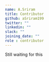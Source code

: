 ```yaml
---
name: A.Sriram
title: Contributor
github: aSriram199
twitter: ""
linkedin: ""
slack: ""
joining_date: ""
role : contributor
---
```


Still waiting for this
